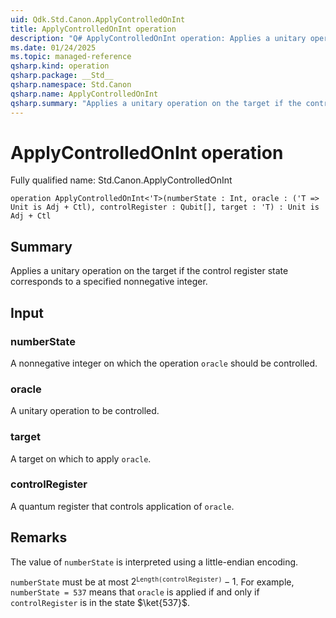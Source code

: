 ```yaml
---
uid: Qdk.Std.Canon.ApplyControlledOnInt
title: ApplyControlledOnInt operation
description: "Q# ApplyControlledOnInt operation: Applies a unitary operation on the target if the control register state corresponds to a specified nonnegative integer."
ms.date: 01/24/2025
ms.topic: managed-reference
qsharp.kind: operation
qsharp.package: __Std__
qsharp.namespace: Std.Canon
qsharp.name: ApplyControlledOnInt
qsharp.summary: "Applies a unitary operation on the target if the control register state corresponds to a specified nonnegative integer."
---
```


# ApplyControlledOnInt operation

Fully qualified name: Std.Canon.ApplyControlledOnInt

```qsharp
operation ApplyControlledOnInt<'T>(numberState : Int, oracle : ('T => Unit is Adj + Ctl), controlRegister : Qubit[], target : 'T) : Unit is Adj + Ctl
```

## Summary
Applies a unitary operation on the target if the control
register state corresponds to a specified nonnegative integer.

## Input
### numberState
A nonnegative integer on which the operation `oracle` should be
controlled.
### oracle
A unitary operation to be controlled.
### target
A target on which to apply `oracle`.
### controlRegister
A quantum register that controls application of `oracle`.

## Remarks
The value of `numberState` is interpreted using a little-endian encoding.

`numberState` must be at most $2^\texttt{Length(controlRegister)} - 1$.
For example, `numberState = 537` means that `oracle`
is applied if and only if `controlRegister` is in the state $\ket{537}$.
